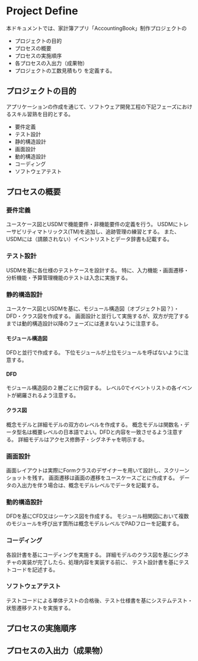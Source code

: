 # Project Define
本ドキュメントでは、家計簿アプリ「AccountingBook」制作プロジェクトの
- プロジェクトの目的
- プロセスの概要
- プロセスの実施順序
- 各プロセスの入出力（成果物）
- プロジェクトの工数見積もり
を定義する。

## プロジェクトの目的
アプリケーションの作成を通じて、ソフトウェア開発工程の下記フェーズにおけるスキル習熟を目的とする。
- 要件定義
- テスト設計
- 静的構造設計
- 画面設計
- 動的構造設計
- コーディング
- ソフトウェアテスト

## プロセスの概要
### 要件定義
ユースケース図とUSDMで機能要件・非機能要件の定義を行う。
USDMにトレーサビリティマトリックス(TM)を追加し、追跡管理の練習とする。
また、USDMには（請願されない）イベントリストとデータ辞書も記載する。

### テスト設計
USDMを基に各仕様のテストケースを設計する。
特に、入力機能・画面遷移・分析機能・予算管理機能のテストは入念に実施する。

### 静的構造設計
ユースケース図とUSDMを基に、モジュール構造図（オブジェクト図？）・DFD・クラス図を作成する。
画面設計と並行して実施するが、双方が完了するまでは動的構造設計以降のフェーズには進まないように注意する。
#### モジュール構造図
DFDと並行で作成する。
下位モジュールが上位モジュールを呼ばないように注意する。

#### DFD
モジュール構造図の２層ごとに作図する。
レベル0でイベントリストの各イベントが網羅されるよう注意する。

#### クラス図
概念モデルと詳細モデルの双方のレベルを作成する。
概念モデルは関数名・データ型名は概要レベルの日本語でよい。DFDと内容を一致させるよう注意する。
詳細モデルはアクセス修飾子・シグネチャを明示する。

### 画面設計
画面レイアウトは実際にFormクラスのデザイナーを用いて設計し、スクリーンショットを残す。
画面遷移は画面の遷移をユースケースごとに作成する。
データの入出力を伴う場合は、概念モデルレベルでデータを記載する。

### 動的構造設計
DFDを基にCFD又はシーケンス図を作成する。
モジュール相関図において複数のモジュールを呼び出す箇所は概念モデルレベルでPADフローを記載する。

### コーディング
各設計書を基にコーディングを実施する。
詳細モデルのクラス図を基にシグネチャの実装が完了したら、処理内容を実装する前に、
テスト設計書を基にテストコードを記述する。

### ソフトウェアテスト
テストコードによる単体テストの合格後、テスト仕様書を基にシステムテスト・状態遷移テストを実施する。

## プロセスの実施順序


## プロセスの入出力（成果物）